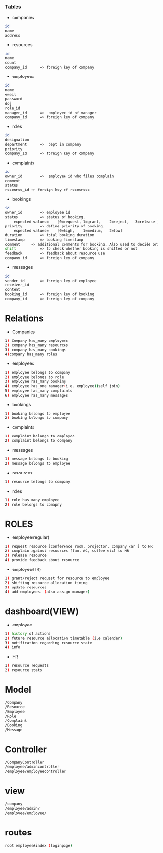 

### Tables

* companies
```sh
id
name
address
```


* resources
```sh
id
name
count
company_id		=> foreign key of company
```

* employees
```sh
id
name
email
password
doj
role_id
manager_id		=>	employee id of manager
company_id		=> foreign key of company
```

* roles
```sh
id
designation	
department		=>	dept in company
priority		
company_id		=> foreign key of company
```
* complaints
```sh
id
owner_id		=> 	employee id who files complain
comment
status
resource_id	=> foreign key of resources
```

* bookings
```sh
id
owner_id		=> employee id
status			=> status of booking.   
    expected values=	[0=request,	1=grant,	2=reject,	3=release ]
priority		=> define priority of booking. 
    expected values=	[0=high,	1=medium,	2=low]
duration		=> total booking duration
timestamp		=> booking timestamp
comment		=> additional comments for booking. Also used to decide priority of booking.
shift			=> to check whether booking is shifted or not
feedback		=> feedback about resource use
company_id		=> foreign key of company
```

* messages
```sh
id
sender_id		=> foreign key of employee 
receiver_id
content	
booking_id		=> foreign key of booking
company_id		=> foreign key of company
```



# Relations

* Companies
```sh
1) Company has_many employees
2) company has_many resources
3) company has_many bookings
4)company has_many roles
```

* employees
```sh
1) employee belongs to company
2) employee belongs to role
3) employee has_many booking
4) employee has_one manager(i.e. employee)(self join)
5) employee has_many complaints
6) employee has_many messages
```

* bookings
```sh
1) booking belongs to employee
2) booking belongs to company
```

* complaints
```sh
1) complaint belongs to employee
2) complaint belongs to company
```

* messages
```sh
1) message belongs to booking
2) message belongs to employee

```
* resources
```sh
1) resource belongs to company

```
* roles
```sh
1) role has many employee
2) role belongs to comapny
```

# ROLES

* employee(regular)
```sh
1) request resource [conference room, projector, company car ] to HR
2) complain against resources [fan, AC, coffee etc] to HR
3) release resource
4) provide feedback about resource
```

* employee(HR)
```sh
1) grant/reject request for resource to employee
2) shifting resource allocation timing
3) update resources
4) add employees. (also assign manager)
```


# dashboard(VIEW)

* employee
```sh
1) history of actions
2) future resource allocation timetable (i.e calender)
3) notification regarding resource state
4) info  
```

* HR
```sh
1) resource requests
2) resource stats
```



# Model
```sh 
/Company
/Resource
/Employee
/Role 
/Complaint
/Booking
/Message
```


# Controller
```sh
/CompanyController
/employee/admincontroller
/employee/employeecontroller
```

# view
```sh
/company
/employee/admin/
/employee/employee/
```

# routes
```sh
root employee#index	(loginpage)
```

